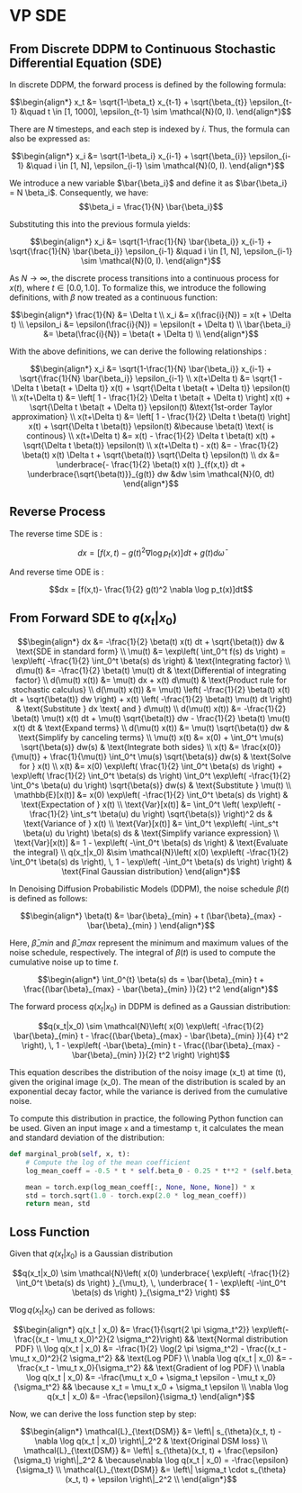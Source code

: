 # VP SDE

## From Discrete DDPM to Continuous Stochastic Differential Equation (SDE)

In discrete DDPM, the forward process is defined by the following formula:

```math
\begin{align*}
x_t &= \sqrt{1-\beta_t} x_{t-1} + \sqrt{\beta_{t}} \epsilon_{t-1} &\quad t \in [1, 1000], 
\epsilon_{t-1} \sim \mathcal{N}(0, I).
\end{align*}
```

There are $N$ timesteps, and each step is indexed by $i$. Thus, the formula can also be expressed as:

```math
\begin{align*}
x_i &= \sqrt{1-\beta_i} x_{i-1} + \sqrt{\beta_{i}} \epsilon_{i-1} &\quad i \in [1, N],
\epsilon_{i-1} \sim \mathcal{N}(0, I).
\end{align*}
```

We introduce a new variable $\bar{\beta_i}$ and define it as $\bar{\beta_i} = N \beta_i$. Consequently, we have: $$\beta_i = \frac{1}{N} \bar{\beta_i}$$

Substituting this into the previous formula yields:

```math
\begin{align*}
x_i &= \sqrt{1-\frac{1}{N} \bar{\beta_i}} x_{i-1} + \sqrt{\frac{1}{N} \bar{\beta_i}} \epsilon_{i-1} &\quad i \in [1, N], 
\epsilon_{i-1} \sim \mathcal{N}(0, I).
\end{align*}
```

As $N \to \infty$, the discrete process transitions into a continuous process for $x(t)$, where $t \in [0.0, 1.0]$. To formalize this, we introduce the following definitions, with $\beta$ now treated as a continuous function:

```math
\begin{align*}
\frac{1}{N} &= \Delta t \\
x_i &= x(\frac{i}{N}) = x(t + \Delta t) \\
\epsilon_i &= \epsilon(\frac{i}{N}) = \epsilon(t + \Delta t) \\
\bar{\beta_i} &= \beta(\frac{i}{N}) = \beta(t + \Delta t) \\
\end{align*}
```

With the above definitions, we can derive the following relationships :

```math
\begin{align*}
x_i &= \sqrt{1-\frac{1}{N} \bar{\beta_i}} x_{i-1} + \sqrt{\frac{1}{N} \bar{\beta_i}} \epsilon_{i-1} \\
x(t+\Delta t) &= \sqrt{1 - \Delta t \beta(t + \Delta t)} x(t) + \sqrt{\Delta t \beta(t + \Delta t)} \epsilon(t) \\
x(t+\Delta t) &= \left[ 1 - \frac{1}{2} \Delta t \beta(t + \Delta t) \right]  x(t) + \sqrt{\Delta t \beta(t + \Delta t)} \epsilon(t) 
 &\text{1st-order Taylor approximation} \\
x(t+\Delta t) &= \left[ 1 - \frac{1}{2} \Delta t \beta(t) \right]  x(t) + \sqrt{\Delta t \beta(t)} \epsilon(t) 
 &\because \beta(t) \text{ is continous} \\
x(t+\Delta t) &=  x(t) - \frac{1}{2} \Delta t \beta(t)  x(t) + \sqrt{\Delta t \beta(t)} \epsilon(t)  \\
x(t+\Delta t) -  x(t) &=  - \frac{1}{2}  \beta(t)  x(t) \Delta t + \sqrt{\beta(t)} \sqrt{\Delta t} \epsilon(t)  \\
dx &= \underbrace{- \frac{1}{2} \beta(t)  x(t) }_{f(x,t)} dt  + \underbrace{\sqrt{\beta(t)}}_{g(t)} dw 
&dw \sim \mathcal{N}(0, dt)
\end{align*}
```

## Reverse Process

The reverse time SDE is :

```math
dx = [f(x,t)-g(t)^2 \nabla \log p_t(x)]dt + g(t)d \bar{\omega}
```

And reverse time ODE is :

```math
dx = [f(x,t)- \frac{1}{2} g(t)^2 \nabla \log p_t(x)]dt
```

## From Forward SDE to $q(x_t|x_0)$

```math
\begin{align*}
dx &= -\frac{1}{2} \beta(t) x(t) dt + \sqrt{\beta(t)} dw & \text{SDE in standard form} \\
\mu(t) &= \exp\left( \int_0^t f(s) ds \right) = \exp\left( -\frac{1}{2} \int_0^t \beta(s) ds \right) & \text{Integrating factor} \\
d\mu(t) &= -\frac{1}{2} \beta(t) \mu(t) dt & \text{Differential of integrating factor} \\
d(\mu(t) x(t)) &= \mu(t) dx + x(t) d\mu(t) & \text{Product rule for stochastic calculus} \\
d(\mu(t) x(t)) &= \mu(t) \left( -\frac{1}{2} \beta(t) x(t) dt + \sqrt{\beta(t)} dw \right) + x(t) \left( -\frac{1}{2} \beta(t) \mu(t) dt \right) & \text{Substitute } dx \text{ and } d\mu(t) \\
d(\mu(t) x(t)) &= -\frac{1}{2} \beta(t) \mu(t) x(t) dt + \mu(t) \sqrt{\beta(t)} dw - \frac{1}{2} \beta(t) \mu(t) x(t) dt & \text{Expand terms} \\
d(\mu(t) x(t)) &= \mu(t) \sqrt{\beta(t)} dw & \text{Simplify by canceling terms} \\
\mu(t) x(t) &= x(0) + \int_0^t \mu(s) \sqrt{\beta(s)} dw(s) & \text{Integrate both sides} \\
x(t) &= \frac{x(0)}{\mu(t)} + \frac{1}{\mu(t)} \int_0^t \mu(s) \sqrt{\beta(s)} dw(s) & \text{Solve for } x(t) \\
x(t) &= x(0) \exp\left( \frac{1}{2} \int_0^t \beta(s) ds \right) + \exp\left( \frac{1}{2} \int_0^t \beta(s) ds \right) \int_0^t \exp\left( -\frac{1}{2} \int_0^s \beta(u) du \right) \sqrt{\beta(s)} dw(s) & \text{Substitute } \mu(t) \\
\mathbb{E}[x(t)] &= x(0) \exp\left( -\frac{1}{2} \int_0^t \beta(s) ds \right) & \text{Expectation of } x(t) \\
\text{Var}[x(t)] &= \int_0^t \left( \exp\left( -\frac{1}{2} \int_s^t \beta(u) du \right) \sqrt{\beta(s)} \right)^2 ds & \text{Variance of } x(t) \\
\text{Var}[x(t)] &= \int_0^t \exp\left( -\int_s^t \beta(u) du \right) \beta(s) ds & \text{Simplify variance expression} \\
\text{Var}[x(t)] &= 1 - \exp\left( -\int_0^t \beta(s) ds \right) & \text{Evaluate the integral} \\
q(x_t|x_0) &\sim \mathcal{N}\left( x(0) \exp\left( -\frac{1}{2} \int_0^t \beta(s) ds \right), \, 1 - \exp\left( -\int_0^t \beta(s) ds \right) \right) & \text{Final Gaussian distribution}
\end{align*}
```

In Denoising Diffusion Probabilistic Models (DDPM), the noise schedule $\beta(t)$ is defined as follows:

```math
\begin{align*}
\beta(t) &= \bar{\beta}_{min} + t (\bar{\beta}_{max} - \bar{\beta}_{min} )
\end{align*}
```

Here, $\bar{\beta}\_{min}$ and $\bar{\beta}\_{max}$ represent the minimum and maximum values of the noise schedule, respectively. The integral of $\beta(t)$ is used to compute the cumulative noise up to time $t$.

```math
\begin{align*}
\int_0^{t} \beta(s) ds = \bar{\beta}_{min} t + \frac{(\bar{\beta}_{max} - \bar{\beta}_{min} )}{2} t^2
\end{align*}
```

The forward process $q(x_t|x_0)$ in DDPM is defined as a Gaussian distribution:

```math
q(x_t|x_0) \sim \mathcal{N}\left( x(0) 
\exp\left( -\frac{1}{2} \bar{\beta}_{min} t - \frac{(\bar{\beta}_{max} - \bar{\beta}_{min} )}{4} t^2 \right), \,
 1 - \exp\left( -\bar{\beta}_{min} t - \frac{(\bar{\beta}_{max} - \bar{\beta}_{min} )}{2} t^2 \right) \right)
```

This equation describes the distribution of the noisy image \(x_t\) at time \(t\), given the original image \(x_0\). The mean of the distribution is scaled by an exponential decay factor, while the variance is derived from the cumulative noise.

To compute this distribution in practice, the following Python function can be used. Given an input image `x` and a timestamp `t`, it calculates the mean and standard deviation of the distribution:

```python
def marginal_prob(self, x, t):
    # Compute the log of the mean coefficient
    log_mean_coeff = -0.5 * t * self.beta_0 - 0.25 * t**2 * (self.beta_1 - self.beta_0)

    mean = torch.exp(log_mean_coeff[:, None, None, None]) * x
    std = torch.sqrt(1.0 - torch.exp(2.0 * log_mean_coeff))
    return mean, std
```

## Loss Function

Given that $q(x_t | x_0)$ is a Gaussian distribution

```math
q(x_t|x_0) \sim \mathcal{N}\left( x(0)
\underbrace{ \exp\left( -\frac{1}{2} \int_0^t \beta(s) ds \right) }_{\mu_t}, \, \underbrace{ 1 - \exp\left( -\int_0^t \beta(s) ds \right) }_{\sigma_t^2} \right) 
```


$\nabla \log q(x_t | x_0)$ can be derived as follows:

```math
\begin{align*}
q(x_t | x_0) &= \frac{1}{\sqrt{2 \pi \sigma_t^2}} \exp\left(-\frac{(x_t - \mu_t x_0)^2}{2 \sigma_t^2}\right) && \text{Normal distribution PDF} \\
\log q(x_t | x_0) &= -\frac{1}{2} \log(2 \pi \sigma_t^2) - \frac{(x_t - \mu_t x_0)^2}{2 \sigma_t^2} && \text{Log PDF} \\
\nabla \log q(x_t | x_0) &= -\frac{x_t - \mu_t x_0}{\sigma_t^2} && \text{Gradient of log PDF} \\
\nabla \log q(x_t | x_0) &= -\frac{\mu_t x_0 + \sigma_t \epsilon - \mu_t x_0}{\sigma_t^2} && \because x_t = \mu_t x_0 + \sigma_t \epsilon \\

\nabla \log q(x_t | x_0) &= -\frac{\epsilon}{\sigma_t}  
\end{align*}
```

Now, we can derive the loss function step by step:

```math
\begin{align*}
\mathcal{L}_{\text{DSM}} &= \left\| s_{\theta}(x_t, t) - \nabla \log q(x_t | x_0) \right\|_2^2 & \text{Original DSM loss} \\
\mathcal{L}_{\text{DSM}} &= \left\| s_{\theta}(x_t, t) + \frac{\epsilon}{\sigma_t} \right\|_2^2 & \because\nabla \log q(x_t | x_0) = -\frac{\epsilon}{\sigma_t}   \\
\mathcal{L}_{\text{DSM}} &= \left\| \sigma_t \cdot s_{\theta}(x_t, t) + \epsilon \right\|_2^2  \\
\end{align*}
```
